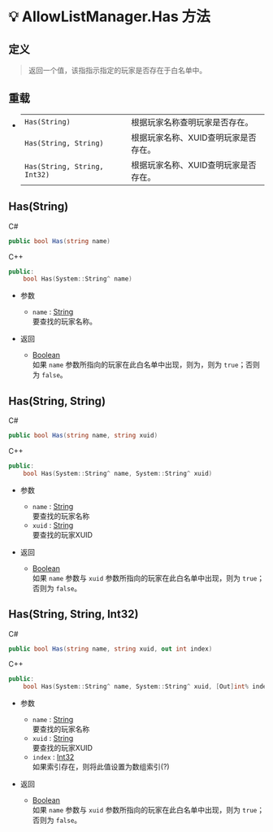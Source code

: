 # 💡 AllowListManager.Has 方法

## 定义

> 返回一个值，该指指示指定的玩家是否存在于白名单中。

## 重载
- 
    |||
    |-|-|
    |`Has(String)`|根据玩家名称查明玩家是否存在。|
    |`Has(String, String)`|根据玩家名称、XUID查明玩家是否存在。|
    |`Has(String, String, Int32)`|根据玩家名称、XUID查明玩家是否存在。|

## Has(String)

C#
```cs
public bool Has(string name)
```
C++
```cpp
public:
    bool Has(System::String^ name)
```

- 参数
  - `name` : [String](https://docs.microsoft.com/DotNET/api/system.string)  
    要查找的玩家名称。

- 返回
  - [Boolean](https://docs.microsoft.com/DotNET/api/system.boolean)  
    如果 `name` 参数所指向的玩家在此白名单中出现，则为，则为 `true`；否则为 `false`。
  

## Has(String, String)

C#
```cs
public bool Has(string name, string xuid)
```
C++
```cpp
public:
    bool Has(System::String^ name, System::String^ xuid)
```

- 参数
  - `name` : [String](https://docs.microsoft.com/DotNET/api/system.string)  
    要查找的玩家名称
  - `xuid` : [String](https://docs.microsoft.com/DotNET/api/system.string)  
    要查找的玩家XUID

- 返回
  - [Boolean](https://docs.microsoft.com/DotNET/api/system.boolean)  
    如果 `name` 参数与 `xuid` 参数所指向的玩家在此白名单中出现，则为 `true`；否则为 `false`。
  

## Has(String, String, Int32)

C#
```cs
public bool Has(string name, string xuid, out int index)
```
C++
```cpp
public:
    bool Has(System::String^ name, System::String^ xuid, [Out]int% index)
```

- 参数
  - `name` : [String](https://docs.microsoft.com/DotNET/api/system.string)  
    要查找的玩家名称
  - `xuid` : [String](https://docs.microsoft.com/DotNET/api/system.string)  
    要查找的玩家XUID
  - `index` : [Int32](https://docs.microsoft.com/DotNET/api/system.int32)  
    如果索引存在，则将此值设置为数组索引(?)

- 返回
  - [Boolean](https://docs.microsoft.com/DotNET/api/system.boolean)  
    如果 `name` 参数与 `xuid` 参数所指向的玩家在此白名单中出现，则为 `true`；否则为 `false`。
  
